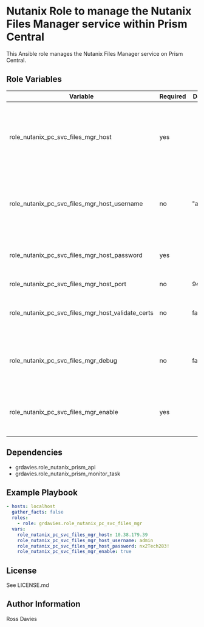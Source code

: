 # Nutanix Role to manage the Nutanix Files Manager service within Prism Central

This Ansible role manages the Nutanix Files Manager service on Prism Central.

## Role Variables

| Variable                                          | Required | Default | Choices                   | Comments                                                                                               |
|---------------------------------------------------|----------|---------|---------------------------|--------------------------------------------------------------------------------------------------------|
| role_nutanix_pc_svc_files_mgr_host                | yes      |         |                           | The IP address or FQDN for the Prism Central where you want to enable the service.                     |
| role_nutanix_pc_svc_files_mgr_host_username            | no       | "admin" |                           | A valid username with appropriate rights to access the Nutanix API.                                    |
| role_nutanix_pc_svc_files_mgr_host_password            | yes      |         |                           | A valid password for the supplied username.                                                            |
| role_nutanix_pc_svc_files_mgr_host_port                | no       | 9440    |                           | The Prism TCP port                                                                                     |
| role_nutanix_pc_svc_files_mgr_host_validate_certs      | no       | false   | true / false              | Whether to check if Prism UI certificates are valid.                                                   |
| role_nutanix_pc_svc_files_mgr_debug               | no       | false   | true / false              | Whether to output variable contents for debugging purposes.                                            |
| role_nutanix_pc_svc_files_mgr_enable              | yes      |         | true / false              | Set  to 'true' to enable Nutanix Files Manager.                                                        |

## Dependencies

- grdavies.role_nutanix_prism_api
- grdavies.role_nutanix_prism_monitor_task

## Example Playbook

```YAML
- hosts: localhost
  gather_facts: false
  roles:
    - role: grdavies.role_nutanix_pc_svc_files_mgr
  vars:
    role_nutanix_pc_svc_files_mgr_host: 10.38.179.39
    role_nutanix_pc_svc_files_mgr_host_username: admin
    role_nutanix_pc_svc_files_mgr_host_password: nx2Tech283!
    role_nutanix_pc_svc_files_mgr_enable: true
```

## License

See LICENSE.md

## Author Information

Ross Davies
